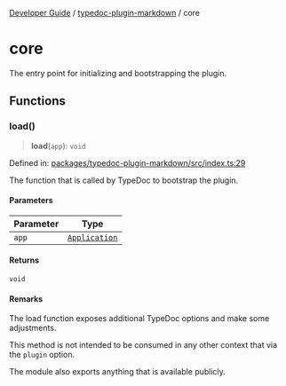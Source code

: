 [Developer Guide](../../README.md) / [typedoc-plugin-markdown](../README.md) / core

# core

The entry point for initializing and bootstrapping the plugin.

## Functions

### load()

> **load**(`app`): `void`

Defined in: [packages/typedoc-plugin-markdown/src/index.ts:29](https://github.com/typedoc2md/typedoc-plugin-markdown/blob/main/packages/typedoc-plugin-markdown/src/index.ts#L29)

The function that is called by TypeDoc to bootstrap the plugin.

#### Parameters

| Parameter | Type |
| ------ | ------ |
| `app` | [`Application`](https://typedoc.org/api/classes/Application.html) |

#### Returns

`void`

#### Remarks

The load function exposes additional TypeDoc options and make some adjustments.

This method is not intended to be consumed in any other context that via the `plugin` option.

The module also exports anything that is available publicly.

